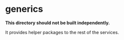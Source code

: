 # generics

**This directory should not be built independently.**

It provides helper packages to the rest of the services.